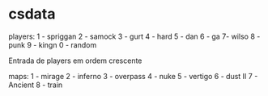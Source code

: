 # csdata

players:
  1 - spriggan
  2 - samock
  3 - gurt
  4 - hard
  5 - dan
  6 - ga
  7- wilso
  8 - punk
  9 - kingn
  0 - random
  
Entrada de players em ordem crescente

maps:
  1 - mirage
  2 - inferno
  3 - overpass
  4 - nuke
  5 - vertigo
  6 - dust II
  7 - Ancient
  8 - train
